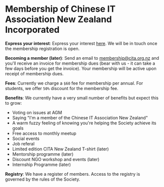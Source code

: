 # Membership of Chinese IT Association New Zealand Incorporated

**Express your interest**: Express your interest [here](https://goo.gl/forms/49GsfQd62YSQ5f3L2). We will be in touch once the membership registration is open.

**Becoming a member (later)**: Send an email to [membership@cita.org.nz](mailto:membership@cita.org.nz) and you'll receive an invoice for membership dues (bear with us - it can take a few days before you get the invoice). Your membership will be active upon receipt of membership dues. 

**Fees**: Currently we charge a `$60` fee for membership per annual. For students, we offer `50%` discount for the membership fee.

**Benefits**: We currently have a very small number of benefits but expect this to grow:
* Voting on issues at AGM
* Saying "I'm a member of the Chinese IT Association New Zealand"
* A warm fuzzy feeling of knowing you're helping the Society achieve its goals
* Free access to monthly meetup
* Social events
* Job referal
* Limited edition CITA New Zealand T-shirt (later) 
* Mentorship programme (later)
* Discount NGO workshop and events (later)
* Internship Programme (later)

**Registry**: We have a register of members. Access to the registry is governed by the rules of the Society.